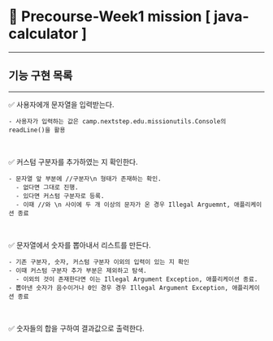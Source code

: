 # 🔢 Precourse-Week1 mission **[&nbsp;java-calculator&nbsp;]**

<!--

## 패지키 구조 (예정)

<div align="center">
<table>
      <tr>
        <th align="center">Package</th>
        <th align="center">Class</th>
        <th align="center">Description</th>
    </tr>
</table>
</div>

-->

---

## 기능 구현 목록

---

✅ 사용자에개 문자열을 입력받는다.

    - 사용자가 입력하는 값은 camp.nextstep.edu.missionutils.Console의 readLine()을 활용

&nbsp;

✅ 커스텀 구분자를 추가하였는 지 확인한다.

    - 문자열 앞 부분에 //구분자\n 형태가 존재하는 확인.
      - 없다면 그대로 진행.
      - 있다면 커스텀 구분자로 등록.
      - 이때 //와 \n 사이에 두 개 이상의 문자가 온 경우 Illegal Arguemnt, 애플리케이션 종료

&nbsp;

✅ 문자열에서 숫자를 뽑아내서 리스트를 만든다.

    - 기존 구분자, 숫자, 커스텀 구분자 이외의 입력이 있는 지 확인
    - 이때 커스텀 구분자 추가 부분은 제외하고 탐색.
      - 이외의 것이 존재한다면 이는 Illegal Argument Exception, 애플리케이션 종료.
    - 뽑아낸 숫자가 음수이거나 0인 경우 경우 Illegal Argument Exception, 애플리케이션 종료

&nbsp;

✅ 숫자들의 합을 구하여 결과값으로 출력한다.


<!--

----

## 설계 중  고려한 점(예정)

-->